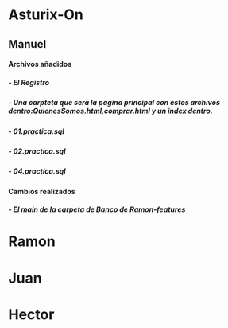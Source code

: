 # Asturix-On
## Manuel
#### Archivos añadidos
##### - El Registro
##### - Una carpteta que sera la página principal con estos archivos dentro:QuienesSomos.html,comprar.html y un index dentro.
##### - 01.practica.sql
##### - 02.practica.sql
##### - 04.practica.sql

#### Cambios realizados
##### - El main de la carpeta de Banco de Ramon-features
# Ramon
# Juan
# Hector
